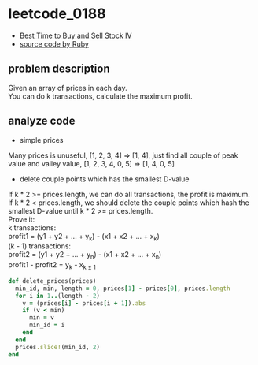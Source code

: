 # leetcode_0188

- [Best Time to Buy and Sell Stock IV](https://leetcode.com/problems/best-time-to-buy-and-sell-stock-iv/)
- [source code by Ruby](leetcode_0188.rb)

## problem description

Given an array of prices in each day.  
You can do k transactions, calculate the maximum profit.

## analyze code

- simple prices

Many prices is unuseful, [1, 2, 3, 4] => [1, 4], just find all couple of  peak value and valley value, [1, 2, 3, 4, 0, 5] => [1, 4, 0, 5]

- delete couple points which has the smallest D-value

If k * 2 >= prices.length, we can do all transactions, the profit is maximum.  
If k * 2 < prices.length, we should delete the couple points which hash the smallest D-value until k * 2 >= prices.length.  
Prove it:  
k transactions:  
profit1 = (y1 + y2 + ... + y<sub>k</sub>) - (x1 + x2 + ... + x<sub>k</sub>)  
(k - 1) transactions:  
profit2 = (y1 + y2 + ... + y<sub>n</sub>) - (x1 + x2 + ... + x<sub>n</sub>)  
profit1 - profit2 = y<sub>k</sub> - x<sub>k $\pm$ 1</sub>  

```ruby
def delete_prices(prices)
  min_id, min, length = 0, prices[1] - prices[0], prices.length
  for i in 1..(length - 2)
    v = (prices[i] - prices[i + 1]).abs
    if (v < min)
      min = v
      min_id = i
    end
  end
  prices.slice!(min_id, 2)
end
```
